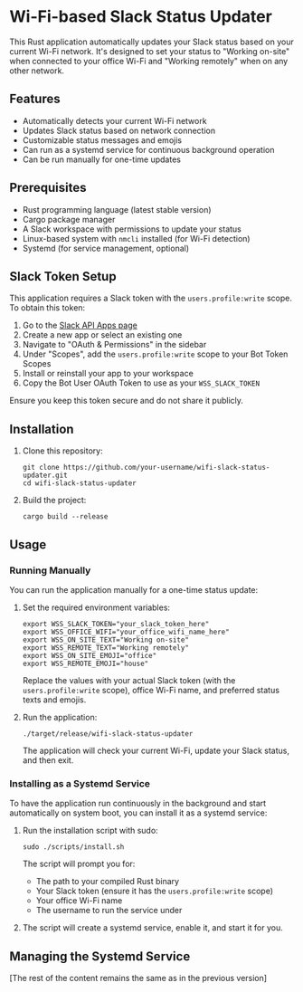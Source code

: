 # Wi-Fi-based Slack Status Updater

This Rust application automatically updates your Slack status based on your current Wi-Fi network. It's designed to set your status to "Working on-site" when connected to your office Wi-Fi and "Working remotely" when on any other network.

## Features

- Automatically detects your current Wi-Fi network
- Updates Slack status based on network connection
- Customizable status messages and emojis
- Can run as a systemd service for continuous background operation
- Can be run manually for one-time updates

## Prerequisites

- Rust programming language (latest stable version)
- Cargo package manager
- A Slack workspace with permissions to update your status
- Linux-based system with `nmcli` installed (for Wi-Fi detection)
- Systemd (for service management, optional)

## Slack Token Setup

This application requires a Slack token with the `users.profile:write` scope. To obtain this token:

1. Go to the [Slack API Apps page](https://api.slack.com/apps)
2. Create a new app or select an existing one
3. Navigate to "OAuth & Permissions" in the sidebar
4. Under "Scopes", add the `users.profile:write` scope to your Bot Token Scopes
5. Install or reinstall your app to your workspace
6. Copy the Bot User OAuth Token to use as your `WSS_SLACK_TOKEN`

Ensure you keep this token secure and do not share it publicly.

## Installation

1. Clone this repository:

   ```
   git clone https://github.com/your-username/wifi-slack-status-updater.git
   cd wifi-slack-status-updater
   ```

2. Build the project:
   ```
   cargo build --release
   ```

## Usage

### Running Manually

You can run the application manually for a one-time status update:

1. Set the required environment variables:

   ```
   export WSS_SLACK_TOKEN="your_slack_token_here"
   export WSS_OFFICE_WIFI="your_office_wifi_name_here"
   export WSS_ON_SITE_TEXT="Working on-site"
   export WSS_REMOTE_TEXT="Working remotely"
   export WSS_ON_SITE_EMOJI="office"
   export WSS_REMOTE_EMOJI="house"
   ```

   Replace the values with your actual Slack token (with the `users.profile:write` scope), office Wi-Fi name, and preferred status texts and emojis.

2. Run the application:

   ```
   ./target/release/wifi-slack-status-updater
   ```

   The application will check your current Wi-Fi, update your Slack status, and then exit.

### Installing as a Systemd Service

To have the application run continuously in the background and start automatically on system boot, you can install it as a systemd service:

1. Run the installation script with sudo:

   ```
   sudo ./scripts/install.sh
   ```

   The script will prompt you for:

   - The path to your compiled Rust binary
   - Your Slack token (ensure it has the `users.profile:write` scope)
   - Your office Wi-Fi name
   - The username to run the service under

2. The script will create a systemd service, enable it, and start it for you.

## Managing the Systemd Service

[The rest of the content remains the same as in the previous version]
